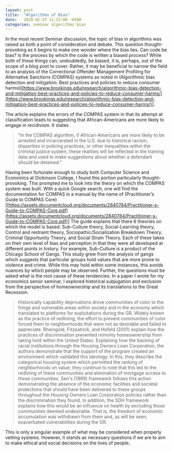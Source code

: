 ```yaml
---
layout: post
title:  "Algorithms of Bias"
date:   2020-02-27 11:15:00 -0500
categories: seminar algorithms bias
---
```


In the most recent Seminar discussion, the topic of bias in algorithms was raised as both a point of consideration and debate. This question thought-provoking as it begins to make one wonder where the bias lies. Can code be bias? Is the process by which the code is written a biased process? While both of these things can, undoubtedly, be biased, it is, perhaps, out of the scope of a blog post to cover. Rather, it may be beneficial to narrow the field to an analysis of the Correctional Offender Management Profiling for Alternative Sanctions (COMPAS) systems as noted in (Algorithmic bias detection and mitigation: Best practices and policies to reduce consumer harms)[[https://www.brookings.edu/research/algorithmic-bias-detection-and-mitigation-best-practices-and-policies-to-reduce-consumer-harms/](https://www.brookings.edu/research/algorithmic-bias-detection-and-mitigation-best-practices-and-policies-to-reduce-consumer-harms/)].

  

The article explains the errors of the COMPAS system in that its attempt at classification leads to suggesting that African-Americans are more likely to engage in recidivism. It states

> “In the COMPAS algorithm, if African-Americans are more likely to be
> arrested and incarcerated in the U.S. due to historical racism,
> disparities in policing practices, or other inequalities within the
> criminal justice system, these realities will be reflected in the
> training data and used to make suggestions about whether a defendant
> should be detained.”

Having been fortunate enough to study both Computer Science and Economics at Dickinson College, I found this portion particularly thought-provoking. This prompted me to look into the theory on which the COMPAS system was built. With a quick Google search, one will find the documentation for COMPAS in a manual by the name of (Practitioner’s Guide to COMPAS Core)[[https://assets.documentcloud.org/documents/2840784/Practitioner-s-Guide-to-COMPAS-Core.pdf](https://assets.documentcloud.org/documents/2840784/Practitioner-s-Guide-to-COMPAS-Core.pdf)] The guide explains that there 6 theories on which the model is based: Sub-Culture theory, Social-Learning theory, Control and restraint theory, Sociopathic/Socialization Breakdown Theory, Criminal Opportunity Theory, and Social Strain Theory. Each of these takes on their own level of bias and perception in that they were all developed at different points in history. For example, Sub-Culture is a product of the Chicago School of Gangs. This study grew from the analysis of gangs which suggests that particular groups hold values that are more prone to violence and crime. While this may hold within some instances, this avoids nuances by which people may be observed. Further, the questions must be asked what is the root cause of these tendencies. In a paper I wrote for my economics senior seminar, I explored historical subjugation and exclusion from the perspective of homeownership and its translations to the Great Recession.

> Historically capability deprivations drove communities of color to the
> fringe and vulnerable areas within society and in the economy which
> translated to platforms for exploitations during the GR. Widely known
> as the practice of redlining, the effort to prevent communities of
> color forced them to neighborhoods that were not as desirable and
> failed to appreciate. Rheingold, Fitzpatrick, and Hofeld (2001)
> explain how the practices of discrimination prevented minority
> homeownership from taking hold within the United States. Explaining
> how the backing of racial institutions through the Housing Owners Loan
> Corporation, the authors demonstrate that the support of the program
> created an environment which validated this ideology. In this, they
> describe the categorical housing system which permitted the ranking of
> neighborhoods on value; they continue to note that this led to the
> redlining of these communities and elimination of mortgage access to
> these communities. Sen's (1999) framework follows this action
> demonstrating the absence of the economic facilities and societal
> protections that should have been delivered to these groups throughout
> the Housing Owners Loan Corporation policies rather than the
> discrimination they found. In addition, the SDH framework explains how
> this would be an influence on health by excluding those communities
> deemed undesirable. That is, the freedom of economic accumulation was
> withdrawn from them and, as will be seen, exacerbated vulnerabilities
> during the GR.

This is only a singular example of what may be considered when properly vetting systems. However, it stands as necessary questions if we are to aim to make ethical and social decisions on the lives of people.

